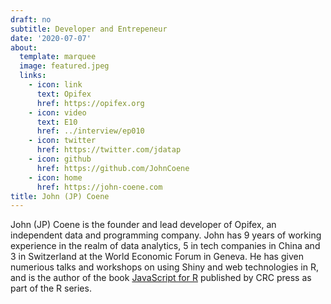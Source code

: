 ```yaml
---
draft: no
subtitle: Developer and Entrepeneur
date: '2020-07-07'
about:
  template: marquee
  image: featured.jpeg
  links:
    - icon: link
      text: Opifex
      href: https://opifex.org
    - icon: video
      text: E10
      href: ../interview/ep010
    - icon: twitter
      href: https://twitter.com/jdatap
    - icon: github
      href: https://github.com/JohnCoene
    - icon: home
      href: https://john-coene.com
title: John (JP) Coene
---
```


John (JP) Coene is the founder and lead developer of Opifex, an independent data and programming company. John has 9 years of working experience in the realm of data analytics, 5 in tech companies in China and 3 in Switzerland at the World Economic Forum in Geneva. He has given numerious talks and workshops on using Shiny and web technologies in R, and is the author of the book [JavaScript for R](https://javascript-for-r.com) published by CRC press as part of the R series.
